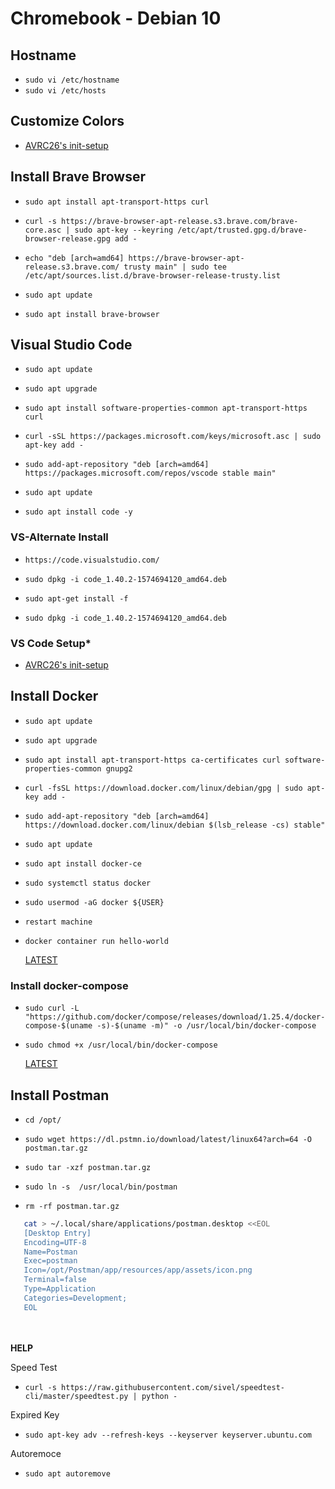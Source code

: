 # **Chromebook - Debian 10** 

## **Hostname**

- `sudo vi /etc/hostname`
- `sudo vi /etc/hosts`

## **Customize Colors**
- [AVRC26's init-setup](https://github.com/AVRC26/init-setup/blob/InDev/dotfiles/README.md)

## **Install Brave Browser**

- `sudo apt install apt-transport-https curl`

- `curl -s https://brave-browser-apt-release.s3.brave.com/brave-core.asc | sudo apt-key --keyring /etc/apt/trusted.gpg.d/brave-browser-release.gpg add -`

- `echo "deb [arch=amd64] https://brave-browser-apt-release.s3.brave.com/ trusty main" | sudo tee /etc/apt/sources.list.d/brave-browser-release-trusty.list`

- `sudo apt update`

- `sudo apt install brave-browser`

## **Visual Studio Code**

- `sudo apt update`

- `sudo apt upgrade`

- `sudo apt install software-properties-common apt-transport-https curl`

- `curl -sSL https://packages.microsoft.com/keys/microsoft.asc | sudo apt-key add -`

- `sudo add-apt-repository "deb [arch=amd64] https://packages.microsoft.com/repos/vscode stable main"`

- `sudo apt update`

- `sudo apt install code -y`


### **VS-Alternate Install**

- `https://code.visualstudio.com/`

- `sudo dpkg -i code_1.40.2-1574694120_amd64.deb`

- `sudo apt-get install -f`

- `sudo dpkg -i code_1.40.2-1574694120_amd64.deb`


### **VS Code Setup***
- [AVRC26's init-setup](https://github.com/AVRC26/init-setup/tree/InDev/VSCode/README.md)


## **Install Docker**
- `sudo apt update`

- `sudo apt upgrade`

- `sudo apt install apt-transport-https ca-certificates curl software-properties-common gnupg2`

- `curl -fsSL https://download.docker.com/linux/debian/gpg | sudo apt-key add -`

- `sudo add-apt-repository "deb [arch=amd64] https://download.docker.com/linux/debian $(lsb_release -cs) stable"`

- `sudo apt update`

- `sudo apt install docker-ce`

- `sudo systemctl status docker`

- `sudo usermod -aG docker ${USER}`

- `restart machine`

- `docker container run hello-world`

    [LATEST](https://docs.docker.com/engine/install/debian/)

### **Install docker-compose**
- `sudo curl -L "https://github.com/docker/compose/releases/download/1.25.4/docker-compose-$(uname -s)-$(uname -m)" -o /usr/local/bin/docker-compose`

- `sudo chmod +x /usr/local/bin/docker-compose`

    [LATEST](https://docs.docker.com/compose/install/)

## **Install Postman**

- `cd /opt/`
- `sudo wget https://dl.pstmn.io/download/latest/linux64?arch=64 -O postman.tar.gz`
- `sudo tar -xzf postman.tar.gz`

- `sudo ln -s  /usr/local/bin/postman`
- `rm -rf postman.tar.gz`
 ```bash
    cat > ~/.local/share/applications/postman.desktop <<EOL
    [Desktop Entry]
    Encoding=UTF-8
    Name=Postman
    Exec=postman
    Icon=/opt/Postman/app/resources/app/assets/icon.png
    Terminal=false
    Type=Application
    Categories=Development;
    EOL
```

<br /><br />
**HELP**

Speed Test
- `curl -s https://raw.githubusercontent.com/sivel/speedtest-cli/master/speedtest.py | python -`

Expired Key
- `sudo apt-key adv --refresh-keys --keyserver keyserver.ubuntu.com`

Autoremoce
- `sudo apt autoremove`